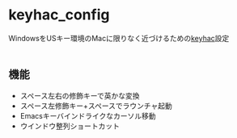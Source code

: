 # keyhac_config  
WindowsをUSキー環境のMacに限りなく近づけるための[keyhac](https://sites.google.com/site/craftware/keyhac-ja)設定  
<br>
## 機能
- スペース左右の修飾キーで英かな変換
- スペース左修飾キー+スペースでラウンチャ起動
- Emacsキーバインドライクなカーソル移動
- ウインドウ整列ショートカット
